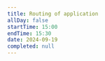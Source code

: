 ```yaml
---
title: Routing of application
allDay: false
startTime: 15:00
endTime: 15:30
date: 2024-09-19
completed: null
---
```

